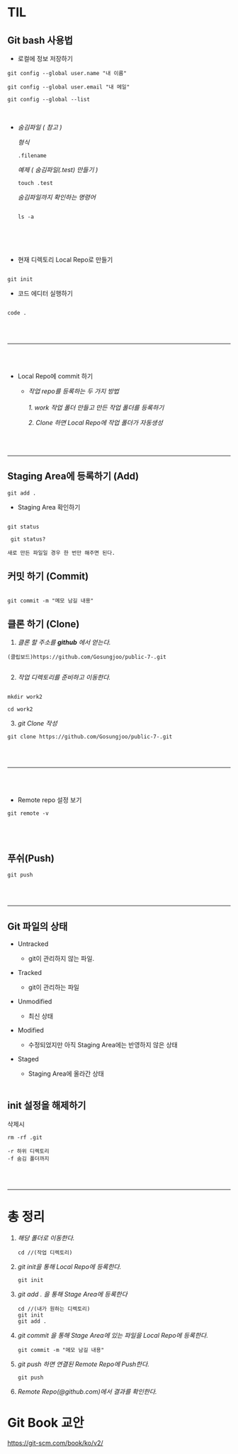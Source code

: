 # TIL

## Git bash 사용법

* 로컬에 정보 저장하기

```
git config --global user.name "내 이름"

git config --global user.email "내 메일"

git config --global --list

```

<br>

* *숨김파일 ( 참고 )*<br>

    *형식*
    ```
    .filename
    ```

    *예제 ( 숨김파일(.test) 만들기 )*
    ``` 
    touch .test 

    ```

    *숨김파일까지 확인하는 명령어*

    ```

    ls -a

    ```



<br><br><br>

* 현재 디렉토리 Local Repo로 만들기
```

git init

```

* 코드 에디터 실행하기
```

code .

```
<br><br>

---

<br><br>
* Local Repo에 commit 하기
    * *작업 repo를 등록하는 두 가지 방법*<br><br>
        *1. work 작업 폴더 만들고 만든 작업 폴더를 등록하기*

        *2. Clone 하면 Local Repo에 작업 폴더가 자동생성*
<br><br><br><br>

---



## **Staging Area에 등록하기 (Add)**

```
git add .
```


* Staging Area 확인하기

```

git status

```

     git status?

    새로 만든 파일일 경우 한 번만 해주면 된다.


## **커밋 하기 (Commit)**
```

git commit -m "메모 남길 내용"

```



## **클론 하기 (Clone)**



   1. *클론 할 주소를 **github** 에서 얻는다.*


   ```
   (클립보드)https://github.com/Gosungjoo/public-7-.git
    
   ```


   2. *작업 디렉토리를 준비하고 이동한다.*
   ```
    
   mkdir work2

   cd work2

   ```


   3. *git Clone 작성*
   ```
   git clone https://github.com/Gosungjoo/public-7-.git

   ```


<br><br>

---

<br><br>
* Remote repo 설정 보기
```
git remote -v
```

<br><br>


## **푸쉬(Push)**

```
git push

```

<br><br>

---


## Git 파일의 상태


* Untracked
    * git이 관리하지 않는 파일.

* Tracked
    * git이 관리하는 파일



* Unmodified
    * 최신 상태

* Modified
    *  수정되었지만 아직 Staging Area에는 반영하지 않은 상태
* Staged
    * Staging Area에 올라간 상태
<br><br>


## init 설정을 해제하기
삭제시
```
rm -rf .git
```
```
-r 하위 디렉토리
-f 숨김 폴더까지
```
<br><br>

---

# 총 정리
1. *해당 폴더로 이동한다.*
    ```
    cd //(작업 디렉토리)
    ```
2. *git init을 통해 Local Repo에 등록한다.*

    ```
    git init
    ```
3. *git add . 을 통해 Stage Area에 등록한다*
    ```
    cd //(내가 원하는 디렉토리)
    git init
    git add .
    ```
4. *git commit 을 통해 Stage Area에 있는 파일을 Local Repo에 등록한다.*
    ```
    git commit -m "메모 남길 내용"
    ```

5. *git push 하면 연결된 Remote Repo에 Push한다.*
    ```
    git push
    ```

6. *Remote Repo(@github.com)에서 결과를 확인한다.*
    






# Git Book 교안
 https://git-scm.com/book/ko/v2/